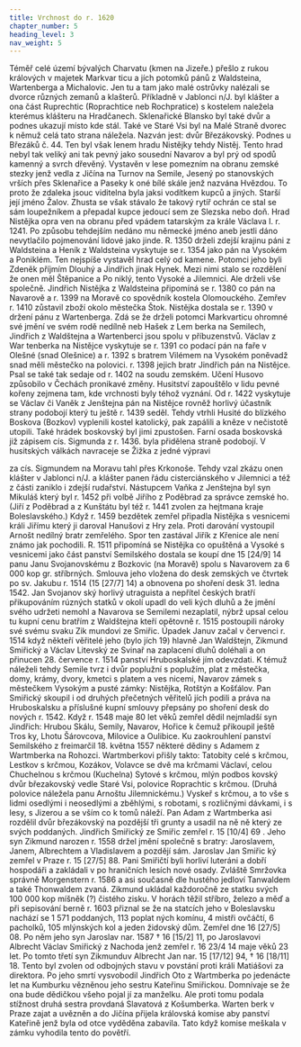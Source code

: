 ```yaml
---
title: Vrchnost do r. 1620
chapter_number: 5
heading_level: 3
nav_weight: 5
---
```




Téměř celé území bývalých Charvatu (kmen na Jizeře.) přešlo z rukou králových v majetek Markvar­
ticu a jích potomků pánů z Waldsteina, Wartenberga a Michalovic. Jen tu a tam jako malé ostrůvky
nalézali se dvorce různých zemanů a klašterů. Příkladně v Jablonci n/J. byl klášter a ona část
Ruprechtic (Roprachtice neb Rochpratice) s kostelem naležela kterémus klášteru na Hradčanech.
Sklenařické Blansko byl také dvůr a podnes ukazují místo kde stál. Také ve Staré Vsi byl na Malé
Straně dvorec k němuž celá tato strana náležela. Nazván jest: dvůr Březákovský. Podnes u Březáků
č. 44. Ten byl však lenem hradu Nistějky tehdy Nistěj. Tento hrad nebyl tak veliký ani tak pevný
jako sousední Navarov a byl prý od spodů kamenný a svrch dřevěný. Vystavěn v lese pomezním na
obranu zemské stezky jenž vedla z Jičína na Turnov na Semile, Jesený po stanovských vrších přes
Sklenařice a Paseky k oné bílé skále jenž nazvána Hvězdou. To proto že zdaleka jsouc viditelna byla
jaksi vodítkem kupců a jiných. Starší její jméno Žalov. Zhusta se však stávalo že takový rytíř ochrán­
ce stal se sám loupežníkem a přepadal kupce jedoucí sem ze Slezska nebo doň. Hrad Nistějka opra­
ven na obranu před vpádem tatarským za krále Václava I. r. 1241. Po způsobu tehdejším nedáno mu
německé jméno aneb jestli dáno nevytlačilo pojmenování lidové jako jinde.
R. 1350 drželi zdejší krajinu páni z Waldsteina a Heník z Waldsteina vyskytuje se r. 1354 jako pán
na Vysokém a Poniklém. Ten nejspíše vystavěl hrad celý od kamene. Potomci jeho byli Zdeněk
příjmím Dlouhý a Jindřich jinak Hynek. Mezi nimi stalo se rozdělení že onen měl Štěpanice a Po­
niklý, tento Vysoké a Jilemnici. Ale drželi vše společně. Jindřich Nistějka z Waldsteina připomíná
se r. 1380 co pán na Navarově a r. 1399 na Moravě co spovědník kostela Olomouckého. Zemřev
r. 1410 zůstavil zboží okolo městečka Štok. Nistějka dostala se r. 1390 v držení pánu z Wartenberga.
Zdá se že drželi potomci Markvarticu ohromné své jmění ve svém rodě nedílně neb Hašek z Lem­
berka na Semilech, Jindřich z Waldštejna a Wartenberci jsou spolu v příbuzenstvů. Václav z War­
tenberka na Nistějce vyskytuje se r. 1391 co podací pán na faře v Olešné (snad Olešnice) a r. 1392
s bratrem Vilémem na Vysokém poněvadž snad měli městečko na polovici. r. 1398 jejich bratr
Jindřich pán na Nistějce. Psal se také tak sedaje od r. 1402 na soudu zemském.
Učení Husovo způsobilo v Čechách pronikavé změny. Husitství zapouštělo v lidu pevné kořeny
zejmena tam, kde vrchnosti byly téhož vyznání. Od r. 1422 vyskytuje se Václav či Vaněk z Jenštejna
pán na Nistějce rovněž horlivý účastník strany podobojí který tu ještě r. 1439 seděl. Tehdy vtrhli
Husité do blízkého Boskova (Bozkov) vyplenili kostel katolický, pak zapálili a kněze v nečistotě
utopili. Také hrádek boskovský byl jimi zpustošen. Farní osada boskovská již zápisem cís. Sigmunda
z r. 1436. byla přidělena straně podobojí. V husitských válkách navraceje se Žižka z jedné výpravi


za cís. Sigmundem na Moravu tahl přes Krkonoše. Tehdy vzal zkázu onen klášter v Jablonci n/J.
a klášter panen řádu cisterciánského v Jilemnici a též z části zaniklo i zdejší rudařství. Nástupcem
Vaňka z Jenštejna byl syn Mikuláš který byl r. 1452 při volbě Jiřího z Poděbrad za správce zemské­
ho. (Jiří z Poděbrad a z Kunštátu byl též r. 1441 zvolen za hejtmana kraje Boleslavského.) Když
r. 1459 bezdětek zemřel připadla Nistějka s vesnicemi králi Jiřímu který ji daroval Hanušovi z Hry­
zela. Proti darování vystoupil Arnošt nedílný bratr zemřelého. Spor ten zastával Jiřík z Křenice ale
není známo jak pochodili. R. 1511 připomíná se Nistějka co opuštěná a Vysoké s vesnicemi jako
část panství Semilského dostala se koupí dne 15 [24/9] 14 panu Janu Svojanovskému z Bozkovic (na
Moravě) spolu s Navarovem za 6 000 kop gr. stříbrných. Smlouva jeho vložena do desk zemských
ve čtvrtek po sv. Jakubu r. 1514 (15 [27/7] 14) a obnovena po shoření desk 31. ledna 1542. Jan Svojanov­
ský horlivý utraguista a nepřítel českých bratří přikupováním rúzných statků v okolí upadl do veli­
kých dluhů a že jmění svého udržeti nemohl a Navarova se Semilemi nezaplatil, nýbrž upsal celou
tu kupní cenu bratřím z Waldštejna kteří opětovně r. 1515 postoupili nároky své svému svaku Zik­
mundovi ze Smiřic. Úpadek Januv začal v červenci r. 1514 když někteří věřitelé jeho (bylo jích 19)
hlavně Jan Waldštejn, Zikmund Smiřický a Václav Litevský ze Svinař na zaplacení dluhů doléhali
a on přinucen 28. července r. 1514 panství Hruboskalské jím odevzdati. K témuž náleželi tehdy
Semile tvrz i dvůr poplužní s poplužím, plat z městečka, domy, krámy, dvory, kmetci s platem a ves­
nicemi, Navarov zámek s městečkem Vysokým a pusté zámky: Nistějka, Rotštýn a Košťálov. Pan
Smiřický skoupil i od druhých přečetných věřitelů jích podili a práva na Hruboskalsku a příslušné
kupní smlouvy přepsány po shoření desk do nových r. 1542. Když r. 1548 maje 80 let věků zemřel
dědil nejmladší syn Jindřich: Hrubou Skálu, Semily, Navarov, Hořice k čemuž přikoupil ještě Tros ky,
Lhotu Šárovcova, Milovice a Oulibice. Ku zaokrouhlení panství Semilského z freimarčil 18. května
1557 některé dědiny s Adamem z Wartmberka na Rohozci.
Wartmberkovi přišly takto: Tatobity celé s krčmou, Lestkov s krčmou, Kozákov, Volavce se dvě­
ma krčmami Václaví, celou Chuchelnou s krčmou (Kuchelna) Sytové s krčmou, mlýn podbos­
kovský dvůr březakovský vedle Staré Vsi, polovice Roprachtic s krčmou. (Druhá polovice náležela
panu Arnoštu Jilemnickému.) Vyskeř s krčmou, a to vše s lidmi osedlými i neosedlými a zběhlými,
s robotami, s rozličnými dávkami, i s lesy, s Jizerou a se vším co k tomů náleží.
Pan Adam z Wartmberka asi rozdělil dvůr březákovský na pozdější tři grunty a usadil na ně ně­
který ze svých poddaných.
Jindřich Smiřický ze Smiřic zemřel r. 15 [10/4] 69 . Jeho syn Zikmund narozen r. 1558 držel jmění
společně s bratry: Jaroslavem, Janem, Albrechtem a Vladislavem a pozdějí sám. Jaroslav Jan Smiřic­
ký zemřel v Praze r. 15 [27/5] 88. Pani Smiřičtí byli horliví luteráni a dobří hospodáři a zakládali v po­
hraničních lesích nové osady. Zvláště Smržovka správně Morgenstern r. 1586 a asi současně dle
hustého jedloví Tanwaldem a také Thonwaldem zvaná. Zikmund ukládal každoročně ze statku
svých 100 000 kop míšněk (?) čistého zisku. V horách těžil stříbro, železo a měď a při sepisování
berně r. 1603 přiznal se že na statcích jeho v Boleslavsku nachází se 1 571 poddaných, 113 poplat­
ných komínu, 4 mistři ovčáčtí, 6 pacholků, 105 mlýnských kol a jeden židovský dům. Zemřel dne
16 [27/5] 08. Po něm jeho syn Jaroslav nar. 1587 † 16 [15/2] 11, po Jaroslavovi Albrecht Václav Smiřický
z Nachoda jenž zemřel r. 16 23/4 14 maje věků 23 let. Po tomto třetí syn Zikmunduv Albrecht Jan
nar. 15 [17/12] 94, † 16 [18/11] 18. Tento byl zvolen od odbojných stavu v povstání proti králi Matiášovi za
direktora. Po jeho smrtí vysvobodil Jindřich Oto z Wartmberka po jedenácte let na Kumburku
vězněnou jeho sestru Kateřinu Smiřickou. Domnívaje se že ona bude dědičkou všeho pojal jí za
manželku. Ale proti tomu podala stížnost druhá sestra provdaná Slavatová z Košumberka. Warten­
berk v Praze zajat a uvězněn a do Jičína přijela královská komise aby panství Kateřině jenž byla od
otce vyděděna zabavila. Tato když komise meškala v zámku vyhodila tento do povětří.

